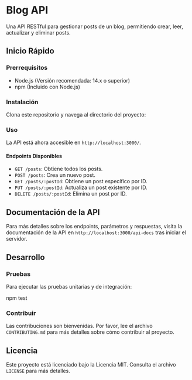 # Blog API

Una API RESTful para gestionar posts de un blog, permitiendo crear, leer, actualizar y eliminar posts.

## Inicio Rápido

### Prerrequisitos

- Node.js (Versión recomendada: 14.x o superior)
- npm (Incluido con Node.js)

### Instalación

Clona este repositorio y navega al directorio del proyecto:


### Uso

La API está ahora accesible en `http://localhost:3000/`.

#### Endpoints Disponibles

- `GET /posts`: Obtiene todos los posts.
- `POST /posts`: Crea un nuevo post.
- `GET /posts/:postId`: Obtiene un post específico por ID.
- `PUT /posts/:postId`: Actualiza un post existente por ID.
- `DELETE /posts/:postId`: Elimina un post por ID.

## Documentación de la API

Para más detalles sobre los endpoints, parámetros y respuestas, visita la documentación de la API en `http://localhost:3000/api-docs` tras iniciar el servidor.

## Desarrollo

### Pruebas

Para ejecutar las pruebas unitarias y de integración:

npm test


### Contribuir

Las contribuciones son bienvenidas. Por favor, lee el archivo `CONTRIBUTING.md` para más detalles sobre cómo contribuir al proyecto.

## Licencia

Este proyecto está licenciado bajo la Licencia MIT. Consulta el archivo `LICENSE` para más detalles.
